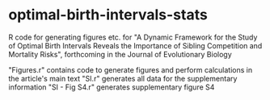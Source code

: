 # optimal-birth-intervals-stats
R code for generating figures etc. for "A Dynamic Framework for the Study of Optimal Birth Intervals Reveals the Importance of Sibling Competition and Mortality Risks", forthcoming in the Journal of Evolutionary Biology

"Figures.r" contains code to generate figures and perform calculations in the article's main text
"SI.r" generates all data for the supplementary information
"SI - Fig S4.r" generates supplementary figure S4
